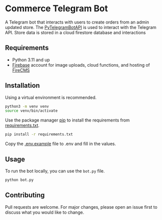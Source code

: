 # Commerce Telegram Bot

A Telegram bot that interacts with users to create orders from an admin updated store.
The [PyTelegramBotAPI](https://pypi.org/project/pyTelegramBotAPI/) is used to interact with the Telegram API.
Store data is stored in a cloud firestore database and interactions

## Requirements

* Python 3.11 and up
* [Firebase](https://firebase.com) account for image uploads, cloud functions, and hosting of [FireCMS](https://firecms.io)

## Installation

Using a virtual environment is recommended.

```bash
python3 -m venv venv
source venv/bin/activate
```

Use the package manager [pip](https://pip.pypa.io/en/stable/) to install the requirements
from [requirements.txt](functions/requirements.txt).

```bash
pip install -r requirements.txt
```

Copy the [.env.example](.env.example) file to .env and fill in the values.

## Usage

To run the bot locally, you can use the `bot.py` file.

```bash
python bot.py
```

## Contributing

Pull requests are welcome. For major changes, please open an issue first
to discuss what you would like to change.
